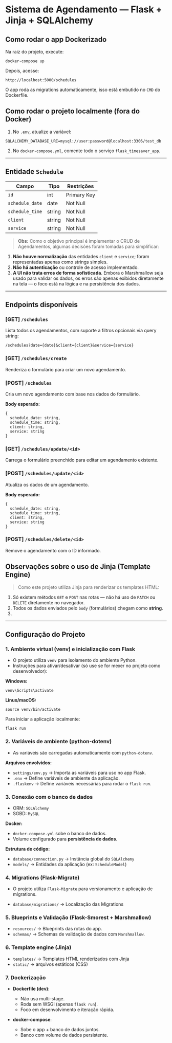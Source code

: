 # Sistema de Agendamento — Flask + Jinja + SQLAlchemy

## Como rodar o app Dockerizado

Na raiz do projeto, execute:

```
docker-compose up
```

Depois, acesse:

```
http://localhost:5000/schedules
```

O app roda as migrations automaticamente, isso está embutido no `CMD` do Dockerfile.

## Como rodar o projeto localmente (fora do Docker)

1. No `.env`, atualize a variável:

```
SQLALCHEMY_DATABASE_URI=mysql://user:password@localhost:3306/test_db
```

2. No `docker-compose.yml`, comente todo o serviço `flask_timesaver_app`.
   
---

## Entidade `Schedule`

| Campo           | Tipo     | Restrições   |
|----------------|----------|--------------|
| `id`           | int      | Primary Key  |
| `schedule_date`| date     | Not Null     |
| `schedule_time`| string     | Not Null     |
| `client`       | string   | Not Null     |
| `service`      | string   | Not Null     |

> **Obs:** Como o objetivo principal é implementar o CRUD de Agendamentos, algumas decisões foram tomadas para simplificar:

1. **Não houve normalização** das entidades `client` e `service`; foram representadas apenas como strings simples.
2. **Não há autenticação** ou controle de acesso implementado.
3. **A UI não trata erros de forma sofisticada**. Embora o Marshmallow seja usado para validar os dados, os erros são apenas exibidos diretamente na tela — o foco está na lógica e na persistência dos dados.

---

## Endpoints disponíveis

### [GET] `/schedules`
Lista todos os agendamentos, com suporte a filtros opcionais via query string:

```
/schedules?date={date}&client={client}&service={service}
```

### [GET] `/schedules/create`
Renderiza o formulário para criar um novo agendamento.

### [POST] `/schedules`
Cria um novo agendamento com base nos dados do formulário.

**Body esperado:**

```
{
  schedule_date: string,
  schedule_time: string,
  client: string,
  service: string
}
```

### [GET] `/schedules/update/<id>`
Carrega o formulário preenchido para editar um agendamento existente.

### [POST] `/schedules/update/<id>`
Atualiza os dados de um agendamento.

**Body esperado:**

```
{
  schedule_date: string,
  schedule_time: string,
  client: string,
  service: string
}
```

### [POST] `/schedules/delete/<id>`
Remove o agendamento com o ID informado.

## Observações sobre o uso de Jinja (Template Engine)

> Como este projeto utiliza Jinja para renderizar os templates HTML:

1. Só existem métodos `GET` e `POST` nas rotas — não há uso de `PATCH` ou `DELETE` diretamente no navegador.
2. Todos os dados enviados pelo `body` (formulários) chegam como **string**.
3. 
---

## Configuração do Projeto

### 1. Ambiente virtual (venv) e inicialização com Flask

- O projeto utiliza `venv` para isolamento do ambiente Python.
- Instruções para ativar/desativar (só use se for mexer no projeto como desenvolvedor):

**Windows:**
```
venv\Scripts\activate
```

**Linux/macOS:**
```
source venv/bin/activate
```

Para iniciar a aplicação localmente:
```
flask run
```


### 2. Variáveis de ambiente (python-dotenv)

- As variáveis são carregadas automaticamente com `python-dotenv`.

**Arquivos envolvidos:**

- `settings/env.py` -> Importa as variáveis para uso no app Flask.
- `.env` -> Define variáveis de ambiente da aplicação.
- `.flaskenv` -> Define variáveis necessárias para rodar o `flask run`.


### 3. Conexão com o banco de dados

- ORM: `SQLAlchemy`
- SGBD: `MySQL`

**Docker:**

- `docker-compose.yml` sobe o banco de dados.
- Volume configurado para **persistência de dados**.

**Estrutura de código:**

- `database/connection.py` -> Instância global do `SQLAlchemy`
- `models/` -> Entidades da aplicação (ex: `ScheduleModel`)


### 4. Migrations (Flask-Migrate)

- O projeto utiliza `Flask-Migrate` para versionamento e aplicação de migrations.

- `database/migrations/` -> Localização das Migrations


### 5. Blueprints e Validação (Flask-Smorest + Marshmallow)

- `resources/` -> Blueprints das rotas do app.
- `schemas/` -> Schemas de validação de dados com `Marshmallow`.

### 6. Template engine (Jinja)
- `templates/` -> Templates HTML renderizados com Jinja
- `static/` -> arquivos estáticos (CSS)

### 7. Dockerização

- **Dockerfile (dev)**:
  - Não usa multi-stage.
  - Roda sem WSGI (apenas `flask run`).
  - Foco em desenvolvimento e iteração rápida.

- **docker-compose**:
  - Sobe o app + banco de dados juntos.
  - Banco com volume de dados persistente.
